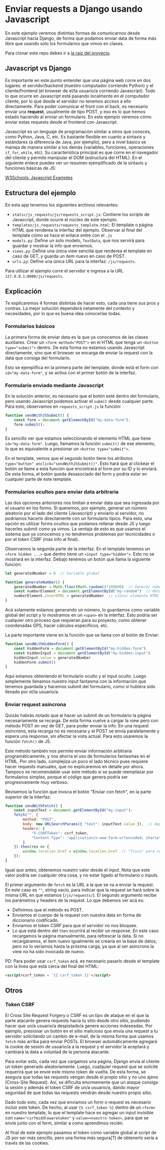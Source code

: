 # Enviar requests a Django usando Javascript
En este ejemplo veremos distintas formas de comunicarnos desde Javascript hacia Django, de forma que podamos enviar data de forma más libre que usando solo los formularios que vimos en clases.

Para clonar este repo debes ir a [la raíz del proyecto](https://github.com/Aux-Ing-1/Inicio-Proyectos).

## Javascript vs Django
Es importante en este punto entender que una página web corre en dos lugares: el servidor/backend (nuestro computador corriendo Python) y el cliente/frontend (el browser de el/la usuario/a corriendo Javascript). Todo lo que ocurre en Javascript está pasando localmente en el computador cliente, por lo que desde el servidor no tenemos acceso a ello directamente. Para poder comunicar el front con el back, es necesario enviar una **request**, usualmente de tipo POST, y eso es lo que hemos estado haciendo al enviar un formulario. En este ejemplo veremos cómo enviar estas requests desde el frontend con Javascript.

Javascript es un lenguaje de programación similar a otros que conoces, como Python, Java, C, etc. Es bastante flexible en cuanto a sintaxis y estándares (a diferencia de Java, por ejemplo), pero a nivel básico se maneja de manera similar a los demás (variables, funciones, operaciones `if`, `for`, `while`, etc). Su característica principal es que corre en el navegador del cliente y permite manipular el DOM (estructura del HTML). En el siguiente enlace puedes ver un resumen ejemplificado de la sintaxis y funciones básicas de JS:

[W3Schools: Javascript Examples](https://www.w3schools.com/js/js_examples.asp)

## Estructura del ejemplo
En esta app tenemos los siguientes archivos relevantes:
- `static/js_requests/js/requests_script.js`: Contiene los scripts de Javascript, donde ocurre el núcleo de este ejemplo.
- `templates/js_requests/requests_template.html`: El template o página HTML que renderea la interfaz del ejemplo. Observar al final del template cómo se hace el enlace entre con el `.js`
- `models.py`: Define un solo modelo, `TextData`, que nos servirá para guardar y mostrar la info que enviemos.
- `views.py`: Define una única view sencilla que renderea el template en caso de GET, y guarda un item nuevo en caso de POST.
- `urls.py`: Define una única URL para la interfaz: `/js/requests`.

Para utilizar el ejemplo corre el servidor e ingresa a la URL `127.0.0.1:8000/js/requests`.

## Explicación
Te explicaremos 4 formas distintas de hacer esto, cada una tiene sus pros y contras. La mejor solución dependerá netamente del contexto y necesidades, por lo que es buena idea conocerlas todas.

### Formularios básicos
La primera forma de enviar data es la que ya conocemos de las clases auxiliares. Crear un `<form method="POST">` en el HTML que tenga un `<button type="submit">` dentro. De esta forma no estamos usando Javascript directamente, sino que el browser se encarga de enviar la request con la data que consiga del formulario.

Esto se ejemplifica en la primera parte del template, donde está el form con `id="my-data-form"`, y se activa con el primer botón de la interfaz.

### Formulario enviado mediante Javascript
En la solución anterior, es necesario que el botón esté dentro del formulario, pero usando Javascript podemos activar el `submit` desde cualquier parte. Para esto, observamos en `requests_script.js` la función:
```js
function sendWithJSSubmit() {
    const form = document.getElementById("my-data-form");
    form.submit();
}
```
Es sencillo ver que estamos seleccionando el elemento HTML que tiene `id="my-data-form"`. Luego, llamamos la función `submit()` de ese elemento, lo que es equivalente a presionar un `<button type="submit">`.

En el template, vemos que el segundo botón tiene los atributos `type="button" onclick="sendWithJSSubmit()"`. Esto hará que al clickear el botón se llame a esta función que encontrará el form por su ID y lo enviará. De esta forma, el botón queda desasociado del form y podría estar en cualquier parte de este template.

### Formularios ocultos para enviar data arbitraria
Las dos opciones anteriores nos limitan a enviar data que sea ingresada por el usuario en los forms. Si queremos, por ejemplo, generar un número aleatorio por el lado del cliente (Javascript) y enviarlo al servidor, no podríamos hacerlo directamente con un formulario típico. Para esto, una opción es utilizar forms ocultos que podamos rellenar desde JS y luego hacerles submit como ya vimos. La ventaja de esto es que usamos el sistema que ya conocemos y no tendremos problemas por tecnicidades o por el token CSRF (más info al final).

Observamos la segunda parte de la interfaz. En el template tenemos un `<form hidden ...>` que dentro tiene un `<input type="hidden">`. Esto no se mostrará en la interfaz. Debajo tenemos un botón que llama la siguiente función:
```js
let generatedNumber = 0  // Variable global

function generateNumber() {
    generatedNumber = Math.floor(Math.random()*100000)  // Generar número y guardar en variable
    const numberElement = document.getElementById("my-random")  // Obtener elemento HTML
    numberElement.innerHTML = generatedNumber  // Llenar elemento HTML
}
```
Acá solamente estamos generando un número, lo guardamos como variable global del script y lo mostramos en un `<span>` en la interfaz. Esto podría ser cualquier otro proceso que requieran para su proyecto, como obtener coordenadas GPS, hacer cálculos específicos, etc.

La parte importante viene en la función que se llama con el botón de Enviar:
```js
function sendWithHiddenForm() {
    const hiddenForm = document.getElementById("my-hidden-form")
    const hiddenInput = document.getElementById("my-hidden-input")
    hiddenInput.value = generatedNumber
    hiddenForm.submit()
}
```
Aquí estamos obteniendo el formulario oculto y el input oculto. Luego simplemente llenamos nuestro input fantasma con la información que tenemos guardada y hacemos submit del formulario, como si hubiera sido llenado por el/la usuario/a.

### Enviar request asíncrona
Quizás habrás notado que al hacer un submit de un formulario la página necesariamente se recarga. De esta forma vuelve a cargar la view pero con método POST en vez de GET, para poder enviar la info. En una request _asíncrona_, esta recarga no es necesaria y el POST se envía paralelamente y espera una response, sin afectar la vista actual. Para esto usaremos la función `fetch()` de JS.

Este método también nos permite enviar información arbitraria programáticamente, y nos ahorra el uso de formularios fantasmas en el HTML. Por otro lado, complejiza un poco el lado técnico pues requiere hacer requests manuales, que no explicaremos en detalle por ahora. Tampoco es recomendable usar este método si se puede reemplazar por formularios simples, porque el código que genera podría ser progresivamente muy verboso.

Revisemos la función que invoca el botón "Enviar con fetch", en la parte superior de la interfaz:
```js
function sendWithFetch() {
    const inputText = document.getElementById("my-input");
    fetch("", {
        method: "POST",
        body: new URLSearchParams({ "text": inputText.value }),  // Aquí va la data
        headers: {
            "X-CSRFToken": csrf_token,
            "Content-Type": 'application/x-www-form-urlencoded; charset=utf-8'
        }
    }).then(res => {
        window.location.href = window.location.href  // "Truco" para recargar
    });
}
```
Igual que antes, obtenemos nuestro valor desde el input. Nota que este valor podría ser cualquier otra cosa, y no estar ligado al formulario o inputs.

El primer argumento de `fetch` es la URL a la que se va a enviar la request. En este caso es `""`, string vacío, para indicar que la request se hará sobre la misma URL en que estamos (`/js/requests/`). El segundo argumento recibe los parámetros y headers de la request. Lo que debemos ver acá es:
- Definimos que el método es POST.
- Enviamos el cuerpo de la request con nuestra data en forma de diccionario codificado.
- Enviamos el token CSRF para que el servidor no nos bloquee.
- Lo que está dentro del `then` ocurrirá al recibir un response. En este caso recargamos la página manualmente, para refrescar la data. Si no recargáramos, el item nuevo igualmente se crearía en la base de datos, pero no lo veríamos hasta la próxima carga, ya que al ser asíncrono la view no ha sido invocada de nuevo.

PD: Para poder usar `csrf_token` acá, es necesario pasarlo desde el template con la línea que está cerca del final del HTML:
```html
<script>csrf_token = '{{ csrf_token }}'</script>
```

## Otros
### Token CSRF
El Cross Site Request Forgery o CSRF es un tipo de ataque en el que la parte atacante genera requests hacia tu sitio desde otro sitio, pudiendo hacer que un/a usuario/a despistado/a genere acciones indeseadas. Por ejemplo, presionar un botón en el sitio malicioso que envía una request a tu servidor solicitando un cambio de e-mail, de la misma forma que usamos `fetch` más arriba para enviar POSTs. El browser automáticamente agregará la cookie de sesión de usuario/a a la request y el servidor la aceptará y cambiará la data a voluntad de la persona atacante.

Para evitar esto, cada vez que cargamos una página, Django envía al cliente un token generado aleatoriamente. Luego, cualquier request que se solicite requerirá que se envíe este mismo token de vuelta. De esta forma, se asegura que todas las requests vengan desde el propio sitio y no uno ajeno (Cross-Site Request). Así, se dificulta enormemente que un ataque consiga la sesión y además el token CSRF de un/a usuario/a, dando mayor seguridad de que todas las requests vendrán desde nuestro propio sitio.

Dado todo esto, cada vez que enviamos un form o request es necesario incluir este token. De hecho, al usar `{% csrf_token %}` dentro de un `<form>` en nuestro template, lo que el template hace es agregar un input invisible con `name="csrfmiddlewaretoken"` y `value=<nuestro-token>`, para que se envíe junto con el form, similar a como aprendimos recién.

Al final de este ejemplo pasamos el token como variable global al script de JS por ser más sencillo, pero una forma más segura[?] de obtenerlo sería a través de las cookies.
